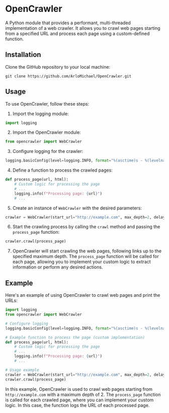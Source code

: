 # OpenCrawler

A Python module that provides a performant, multi-threaded implementation of a web crawler. It allows you to crawl web pages starting from a specified URL and process each page using a custom-defined function.

## Installation

Clone the GitHub repository to your local machine:

``` console
git clone https://github.com/ArloMichael/OpenCrawler.git
```

## Usage

To use OpenCrawler, follow these steps:

1.  Import the logging module:

``` python
import logging
```

2.  Import the OpenCrawler module:

``` python
from opencrawler import WebCrawler
```

3.  Configure logging for the crawler:

``` python
logging.basicConfig(level=logging.INFO, format="%(asctime)s - %(levelname)s - %(message)s")
```

4.  Define a function to process the crawled pages:

``` python
def process_page(url, html):
    # Custom logic for processing the page
    # ...
    logging.info(f"Processing page: {url}")
    # ...
```

5.  Create an instance of `WebCrawler` with the desired parameters:

``` python
crawler = WebCrawler(start_url="http://example.com", max_depth=2, delay=0.5, num_threads=5, timeout=60)
```

6.  Start the crawling process by calling the `crawl` method and passing the `process_page` function:

``` python
crawler.crawl(process_page)
```

7.  OpenCrawler will start crawling the web pages, following links up to the specified maximum depth. The `process_page` function will be called for each page, allowing you to implement your custom logic to extract information or perform any desired actions.

## Example

Here's an example of using OpenCrawler to crawl web pages and print the URLs:

``` python
import logging
from opencrawler import WebCrawler

# Configure logging
logging.basicConfig(level=logging.INFO, format="%(asctime)s - %(levelname)s - %(message)s")

# Example function to process the page (custom implementation)
def process_page(url, html):     
    # Custom logic for processing the page     
    # ...     
    logging.info(f"Processing page: {url}")     
    # ...  

# Usage example
crawler = WebCrawler(start_url="http://example.com", max_depth=2, delay=0.5, num_threads=5, timeout=60)
crawler.crawl(process_page)
```

In this example, OpenCrawler is used to crawl web pages starting from `http://example.com` with a maximum depth of 2. The `process_page` function is called for each crawled page, where you can implement your custom logic. In this case, the function logs the URL of each processed page.
